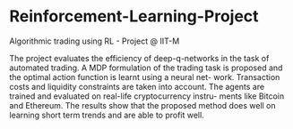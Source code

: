 # Reinforcement-Learning-Project
Algorithmic trading using RL - Project @ IIT-M


The project evaluates the efficiency of deep-q-networks in
the task of automated trading. A MDP formulation of the trading task
is proposed and the optimal action function is learnt using a neural net-
work. Transaction costs and liquidity constraints are taken into account.
The agents are trained and evaluated on real-life cryptocurrency instru-
ments like Bitcoin and Ethereum. The results show that the proposed
method does well on learning short term trends and are able to profit
well.
